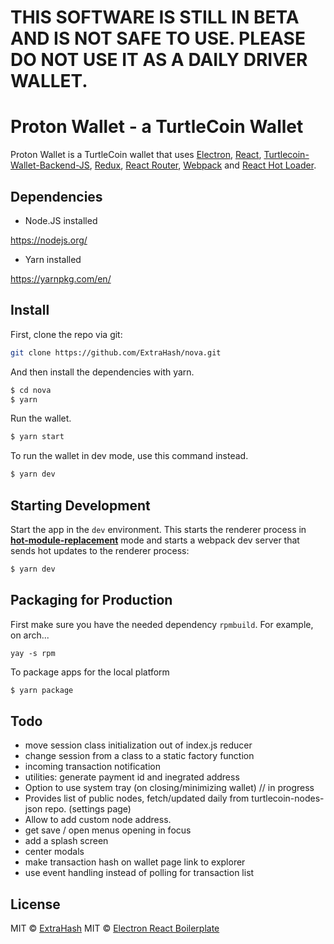 # THIS SOFTWARE IS STILL IN BETA AND IS NOT SAFE TO USE. PLEASE DO NOT USE IT AS A DAILY DRIVER WALLET.

# Proton Wallet - a TurtleCoin Wallet

<p>
  Proton Wallet is a TurtleCoin wallet that uses <a href="http://electron.atom.io/">Electron</a>, <a href="https://facebook.github.io/react/">React</a>, <a href="https://github.com/turtlecoin/turtlecoin-wallet-backend-js">Turtlecoin-Wallet-Backend-JS</a>, <a href="https://github.com/reactjs/redux">Redux</a>, <a href="https://github.com/reactjs/react-router">React Router</a>, <a href="http://webpack.github.io/docs/">Webpack</a> and <a href="https://github.com/gaearon/react-hot-loader">React Hot Loader</a>.
</p>

## Dependencies

* Node.JS installed 

https://nodejs.org/

* Yarn installed

https://yarnpkg.com/en/

## Install

First, clone the repo via git:

```bash
git clone https://github.com/ExtraHash/nova.git
```

And then install the dependencies with yarn.

```bash
$ cd nova
$ yarn
```

Run the wallet.

```bash
$ yarn start
```
To run the wallet in dev mode, use this command instead.

```bash
$ yarn dev
```

## Starting Development

Start the app in the `dev` environment. This starts the renderer process in [**hot-module-replacement**](https://webpack.js.org/guides/hmr-react/) mode and starts a webpack dev server that sends hot updates to the renderer process:

```bash
$ yarn dev
```

## Packaging for Production

First make sure you have the needed dependency `rpmbuild`. For example, on arch...

`yay -s rpm`

To package apps for the local platform

```bash
$ yarn package
```

## Todo

* move session class initialization out of index.js reducer
* change session from a class to a static factory function
* incoming transaction notification
* utilities: generate payment id and inegrated address
* Option to use system tray (on closing/minimizing wallet) // in progress
* Provides list of public nodes, fetch/updated daily from turtlecoin-nodes-json repo. (settings page)
* Allow to add custom node address.
* get save / open menus opening in focus
* add a splash screen
* center modals 
* make transaction hash on wallet page link to explorer
* use event handling instead of polling for transaction list


## License

MIT © [ExtraHash](https://github.com/ExtraHash)
MIT © [Electron React Boilerplate](https://github.com/electron-react-boilerplate)
